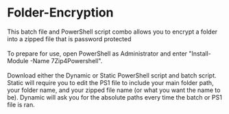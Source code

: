 # Folder-Encryption
This batch file and PowerShell script combo allows you to encrypt a folder into a zipped file that is password protected
<br><br>
To prepare for use, open PowerShell as Administrator and enter "Install-Module -Name 7Zip4Powershell".<br><br>
Download either the Dynamic or Static PowerShell script and batch script. <br>
Static will require you to edit the PS1 file to include your main folder path, your folder name, and your zipped file name (or what you want the name to be).
Dynamic will ask you for the absolute paths every time the batch or PS1 file is ran.
